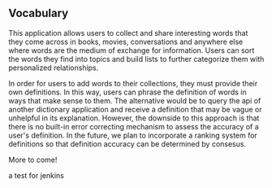 ## Vocabulary

This application allows users to collect and share interesting words that they come across in books, movies, conversations and anywhere else where words are the medium of exchange for information. Users can sort the words they find into topics and build lists to further categorize them with personalized relationships.

In order for users to add words to their collections, they must provide their own definitions. In this way, users can phrase the definition of words in ways that make sense to them. The alternative would be to query the api of another dictionary application and receive a definition that may be vague or unhelpful in its explanation. However, the downside to this approach is that there is no built-in error correcting mechanism to assess the accuracy of a user's definition. In the future, we plan to incorporate a ranking system for definitions so that definition accuracy can be determined by consesus.

More to come!

a test for jenkins
